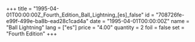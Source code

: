 +++
title = "1995-04-01T00:00:00Z_Fourth_Edition_Ball_Lightning_[es]_false"
id = "708726fe-e99f-499e-ba8b-ead28c1cad4a"
date = "1995-04-01T00:00:00Z"
name = "Ball Lightning"
lang = ["es"]
price = "4.00"
quantity = 2
foil = false
set = "Fourth Edition"
+++
